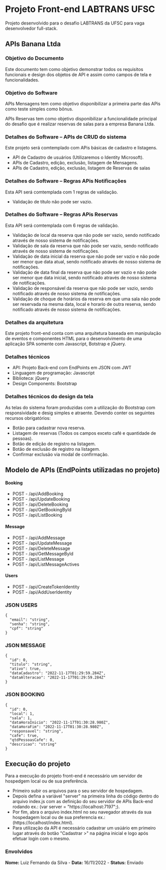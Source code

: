 # Projeto Front-end LABTRANS UFSC
 Projeto desenvolvido para o desafio LABTRANS da UFSC para vaga desenvolvedor full-stack.
 
## APIs Banana Ltda

### Objetivo do Documento

Este documento tem como objetivo demonstrar todos os requisitos funcionais e design dos objetos de API e assim como campos de tela e funcionalidades.

### Objetivo do Software

APIs Mensagens tem como objetivo disponibilizar a primeira parte das APis como teste simples como bônus.

APIs Reservas tem como objetivo disponibilizar a funcionalidade principal do desafio que é realizar reservas de salas para a empresa Banana Ltda.

### Detalhes do Software – APIs de CRUD do sistema

Este projeto será comtemplado com APis básicas de cadastro e listagens.
* API de Cadastro de usuários (Utilizaremos o Identity Microsoft).
* APIs de Cadastro, edição, exclusão, listagem de Mensagens.
* APIs de Cadastro, edição, exclusão, listagem de Reservas de salas

### Detalhes do Software – Regras APis Notificações

Esta API será comtemplada com 1 regras de validação.
*	Validação de título não pode ser vazio.

### Detalhes do Software – Regras APis Reservas

Esta API será comtemplada com 6 regras de validação.
*	Validação de local da reserva que não pode ser vazio, sendo notificado através de nosso sistema de notificações.
*	Validação de sala da reserva que não pode ser vazio, sendo notificado através de nosso sistema de notificações.
*	Validação de data inicial da reserva que não pode ser vazio e não pode ser menor que data atual, sendo notificado através de nosso sistema de notificações.
*	Validação de data final da reserva que não pode ser vazio e não pode ser menor que data inicial, sendo notificado através de nosso sistema de notificações.
*	Validação de responsável da reserva que não pode ser vazio, sendo notificado através de nosso sistema de notificações.
*	Validação de choque de horários da reserva em que uma sala não pode ser reservada na mesma data, local e horario de outra reserva, sendo notificado através de nosso sistema de notificações.

### Detalhes da arquitetura

Este projeto front-end conta com uma arquitetura baseada em manipulação de eventos e componentes HTML para o desenvolvimento de uma aplicação SPA somente com  Javascript, Botstrap e jQuery.

### Detalhes técnicos

* API: Projeto Back-end com EndPoints em JSON com JWT
* Linguagem de programação: Javascript
* Biblioteca: jQuery
* Design Components: Bootstrap

### Detalhes técnicos do design da tela

As telas do sistema foram produzidas com a utilização do Bootstrap com responsividade e desig simples e atraente.
Devendo conter os seguintes recursos obrigatórios:
* Botão para cadastrar nova reserva.
* Listagem de reservas (Todos os campos exceto café e quantidade de pessoas).
* Botão de edição de registro na listagem.
* Botão de exclusão de registro na listagem.
* Confirmar exclusão via modal de confirmação.

## Modelo de APIs (EndPoints utilizadas no projeto)

#### Booking
* POST - /api/AddBooking
* POST - /api/UpdateBooking
* POST - /api/DeleteBooking
* POST - /api/GetBookingById
* POST - /api/ListBooking
#### Message
* POST - /api/AddMessage
* POST - /api/UpdateMessage
* POST - /api/DeleteMessage
* POST - /api/GetMessageById
* POST - /api/ListMessage
* POST - /api/ListMessageActives
#### Users
* POST - /api/CreateTokenIdentity
* POST - /api/AddUserIdentity

### JSON USERS

```
{
  "email": "string",
  "senha": "string",
  "cpf": "string"
}
```

### JSON MESSAGE

```
{
  "id": 0,
  "titulo": "string",
  "ativo": true,
  "dataCadastro": "2022-11-17T01:29:59.284Z",
  "dataAlteracao": "2022-11-17T01:29:59.284Z"
}
```

### JSON BOOKING

```
{
  "id": 0,
  "local": 1,
  "sala": 1,
  "dataHoraInicio": "2022-11-17T01:30:28.980Z",
  "dataHoraFim": "2022-11-17T01:30:28.980Z",
  "responsavel": "string",
  "cafe": true,
  "qtdPessoasCafe": 0,
  "descricao": "string"
}
```

## Execução do projeto

Para a execução do projeto front-end é necessário um servidor de hospedgem local ou de sua preferência.
* Primeiro subir os arquivos para o seu servidor de hospedagem.
* Depois defina a variável "server" na primeira linha do código dentro do arquivo index.js com as definição do seu servidor de APIs Back-end rodando ex.: (var server = "https://localhost:7197";).
* Por fim, abra o arquivo index.html no seu navegador através da sua hospedagem local ou de sua preferencia ex.: (https://localhost/index.html).
* Para utilização da API é necessário cadastrar um usúário em primeiro lugar através do botão "Cadastrar >" na página inicial e logo após efetuar login com o mesmo.

### Envolvidos 

**Nome:**	Luiz Fernando da Silva - **Data:**	16/11/2022	- **Status:** Enviado



